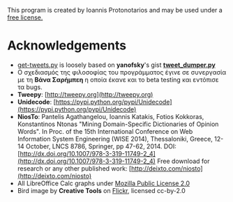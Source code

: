 This program is created by Ioannis Protonotarios and may be used under a 
[free license.](LICENSE.md)

# Acknowledgements

* [get-tweets.py](https://github.com/Protonotarios/get-tweets/blob/master/get-tweets.py)
is loosely based on **yanofsky**'s gist **[tweet_dumper.py](https://gist.github.com/yanofsky/5436496)**
* Ο σχεδιασμός της φιλοσοφίας του προγράμματος έγινε σε συνεργασία με τη 
**Βάνα Σαρήμπεη** η οποία έκανε και το beta testing και εντόπισε τα bugs.
* **Tweepy**: [http://tweepy.org](http://tweepy.org)
* **Unidecode**: [https://pypi.python.org/pypi/Unidecode](https://pypi.python.org/pypi/Unidecode)
* **NiosTo**: 
Pantelis Agathangelou, Ioannis Katakis, Fotios Kokkoras, Konstantinos Ntonas
"Mining Domain-Specific Dictionaries of Opinion Words". In Proc. of the  15th
International Conference on Web Information System Engineering (WISE 2014),
Thessaloniki, Greece, 12-14 October, LNCS 8786, Springer, pp 47-62, 2014.
DOI: [http://dx.doi.org/10.1007/978-3-319-11749-2_4](http://dx.doi.org/10.1007/978-3-319-11749-2_4)
Free download for research or any other published work: [http://deixto.com/niosto](http://deixto.com/niosto)
* All LibreOffice Calc graphs under [Mozilla Public License 2.0](https://www.libreoffice.org/about-us/licenses/)
* Bird image by **Creative Tools** on [Flickr](https://www.flickr.com/photos/creative_tools/5360884710), licensed cc-by-2.0